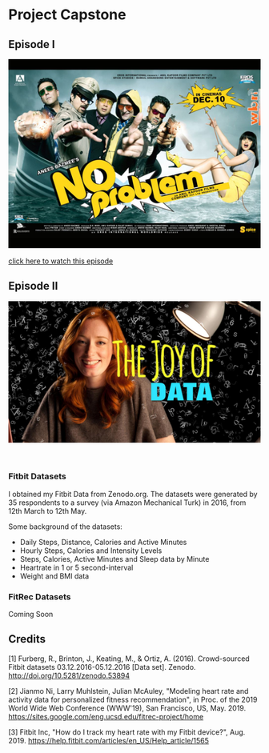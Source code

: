 # Project Capstone

## Episode I

![No Problem](images/part-01/No-Problem-Review-01.jpg)

[click here to watch this episode](documents/part-01.pdf)

## Episode II

![Joy of Data](images/part-02/joy_of_data.jpg)

<br>

### Fitbit Datasets

I obtained my Fitbit Data from Zenodo.org. The datasets were generated by 35 respondents to a survey (via Amazon Mechanical Turk) in 2016, from 12th March to 12th May.

Some background of the datasets:

- Daily Steps, Distance, Calories and Active Minutes
- Hourly Steps, Calories and Intensity Levels
- Steps, Calories, Active Minutes and Sleep data by Minute
- Heartrate in 1 or 5 second-interval
- Weight and BMI data

### FitRec Datasets

Coming Soon

## Credits

[1] Furberg, R., Brinton, J., Keating, M., & Ortiz, A. (2016). Crowd-sourced Fitbit datasets 03.12.2016-05.12.2016 [Data set]. Zenodo. http://doi.org/10.5281/zenodo.53894

[2] Jianmo Ni, Larry Muhlstein, Julian McAuley, "Modeling heart rate and activity data for personalized fitness recommendation", in Proc. of the 2019 World Wide Web Conference (WWW'19), San Francisco, US, May. 2019. https://sites.google.com/eng.ucsd.edu/fitrec-project/home

[3] Fitbit Inc, "How do I track my heart rate with my Fitbit device?", Aug. 2019. https://help.fitbit.com/articles/en_US/Help_article/1565
